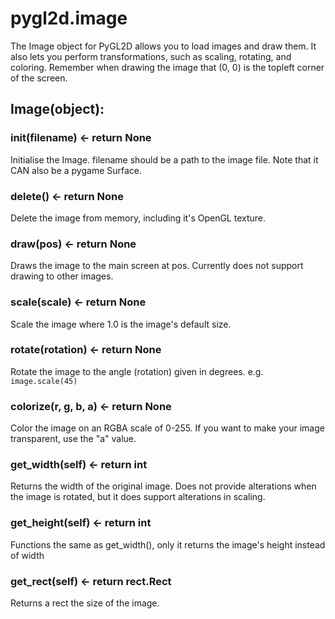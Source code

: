 # pygl2d.image #

The Image object for PyGL2D allows you to load images and draw them. It also lets you perform transformations, such as scaling, rotating, and coloring. Remember when drawing the image that (0, 0) is the topleft corner of the screen.

## Image(object): ##


### init(filename) <- return None ###

Initialise the Image. filename should be a path to the image file. Note that it CAN also be a pygame Surface.

### delete() <- return None ###

Delete the image from memory, including it's OpenGL texture.

### draw(pos) <- return None ###

Draws the image to the main screen at pos. Currently does not support drawing to other images.

### scale(scale) <- return None ###

Scale the image where 1.0 is the image's default size.

### rotate(rotation) <- return None ###

Rotate the image to the angle (rotation) given in degrees.
e.g. `image.scale(45)`

### colorize(r, g, b, a) <- return None ###

Color the image on an RGBA scale of 0-255. If you want to make your image transparent, use the "a" value.

### get\_width(self) <- return int ###

Returns the width of the original image. Does not provide alterations when the image is rotated, but it does support alterations in scaling.

### get\_height(self) <- return int ###

Functions the same as get\_width(), only it returns the image's height instead of width

### get\_rect(self) <- return rect.Rect ###

Returns a rect the size of the image.
